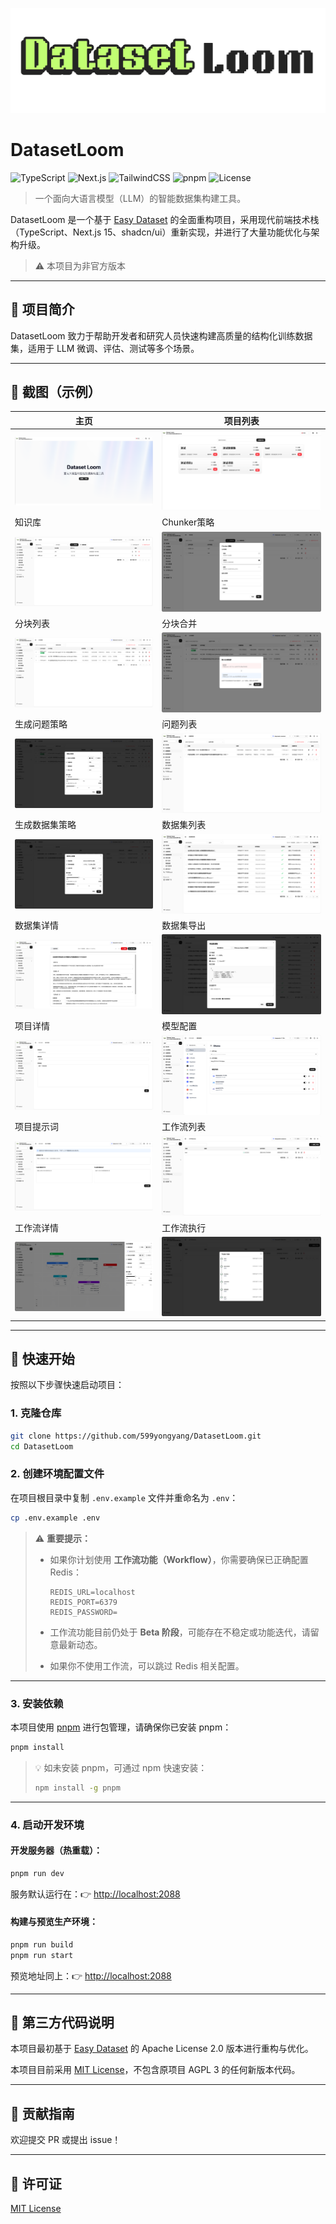 ![DatasetLoom](/public/full-logo.svg)

# DatasetLoom

![TypeScript](https://img.shields.io/badge/TypeScript-007ACC?logo=TypeScript&logoColor=white)
![Next.js](https://img.shields.io/badge/Next.js-black?logo=nextdotjs&logoColor=white)
![TailwindCSS](https://img.shields.io/badge/Tailwind_CSS-38B2AC?logo=tailwind-css&logoColor=white)
![pnpm](https://img.shields.io/badge/pnpm-F44F44?logo=pnpm&logoColor=white)
![License](https://img.shields.io/badge/license-MIT-blue.svg)

[//]: # '![Build Status](https://img.shields.io/github/actions/workflow/status/599yongyang/DatasetLoom/build.yml?branch=main )'
[//]: # '![GitHub Issues](https://img.shields.io/github/issues/599yongyang/DatasetLoom )'
[//]: # '![GitHub Stars](https://img.shields.io/github/stars/599yongyang/DatasetLoom?style=social )'
[//]: # '![Last Commit](https://img.shields.io/github/last-commit/599yongyang/DatasetLoom )'

> 一个面向大语言模型（LLM）的智能数据集构建工具。

DatasetLoom 是一个基于 [Easy Dataset](https://github.com/ConardLi/easy-dataset) 的全面重构项目，采用现代前端技术栈（TypeScript、Next.js
15、shadcn/ui）重新实现，并进行了大量功能优化与架构升级。

> ⚠️ 本项目为非官方版本

---

## 🧩 项目简介

DatasetLoom 致力于帮助开发者和研究人员快速构建高质量的结构化训练数据集，适用于 LLM 微调、评估、测试等多个场景。

---

## 📸 截图（示例）

| 主页                                                          | 项目列表                                                   |
| ------------------------------------------------------------- | ---------------------------------------------------------- |
| ![主页截图](/public/screenshot/home.png)                      | ![项目列表截图](/public/screenshot/project-list.png)       |
| 知识库                                                        | Chunker策略                                                |
| ![知识库截图](/public/screenshot/document-list.png)           | ![chunker策略截图](public/screenshot/document-chunker.png) |
| 分块列表                                                      | 分块合并                                                   |
| ![分块列表截图](public/screenshot/chunk-list.png)             | ![分块合并截图](public/screenshot/chunk-merge.png)         |
| 生成问题策略                                                  | 问题列表                                                   |
| ![生成问题策略截图](/public/screenshot/question-strategy.png) | ![问题列表截图](/public/screenshot/question-list.png)      |
| 生成数据集策略                                                | 数据集列表                                                 |
| ![生成数据集策略截图](public/screenshot/dataset-strategy.png) | ![数据集列表截图](public/screenshot/dataset-list.png)      |
| 数据集详情                                                    | 数据集导出                                                 |
| ![数据集详情截图](public/screenshot/dataset-info.png)         | ![数据集导出截图](public/screenshot/dataset-export.png)    |
| 项目详情                                                      | 模型配置                                                   |
| ![项目详情截图](public/screenshot/project-info.png)           | ![模型配置截图](public/screenshot/model-config.png)        |
| 项目提示词                                                    | 工作流列表                                                 |
| ![项目提示词截图](public/screenshot/project-prompt.png)       | ![工作流列表截图](public/screenshot/workflow-list.png)     |
| 工作流详情                                                    | 工作流执行                                                 |
| ![工作流详情截图](public/screenshot/workflow-info.png)        | ![工作流执行截图](public/screenshot/workflow-log.png)      |

---

## 🚀 快速开始

按照以下步骤快速启动项目：

### 1. 克隆仓库

```bash
git clone https://github.com/599yongyang/DatasetLoom.git
cd DatasetLoom
```

### 2. 创建环境配置文件

在项目根目录中复制 `.env.example` 文件并重命名为 `.env`：

```bash
cp .env.example .env
```

> ⚠️ **重要提示：**
>
> - 如果你计划使用 **工作流功能（Workflow）**，你需要确保已正确配置 Redis：
>
>     ```env
>     REDIS_URL=localhost
>     REDIS_PORT=6379
>     REDIS_PASSWORD=
>     ```
>
> - 工作流功能目前仍处于 **Beta 阶段**，可能存在不稳定或功能迭代，请留意最新动态。
> - 如果你不使用工作流，可以跳过 Redis 相关配置。

---

### 3. 安装依赖

本项目使用 [pnpm](https://pnpm.io/) 进行包管理，请确保你已安装 pnpm：

```bash
pnpm install
```

> 💡 如未安装 pnpm，可通过 npm 快速安装：
>
> ```bash
> npm install -g pnpm
> ```

---

### 4. 启动开发环境

#### 开发服务器（热重载）：

```bash
pnpm run dev
```

服务默认运行在：👉 [http://localhost:2088](http://localhost:2088)

#### 构建与预览生产环境：

```bash
pnpm run build
pnpm run start
```

预览地址同上：👉 [http://localhost:2088](http://localhost:2088)

---

## 📜 第三方代码说明

本项目最初基于 [Easy Dataset](https://github.com/ConardLi/easy-dataset) 的 Apache License 2.0 版本进行重构与优化。

本项目目前采用 [MIT License](LICENSE)，不包含原项目 AGPL 3 的任何新版本代码。

---

## 🤝 贡献指南

欢迎提交 PR 或提出 issue！

---

## 📜 许可证

[MIT License](LICENSE)
